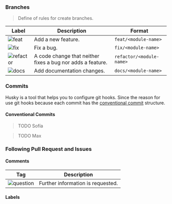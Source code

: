 ### Branches

> Define of rules for create branches.

| Label                                                                            | Description                                                | Format                   |
| -------------------------------------------------------------------------------- | ---------------------------------------------------------- | ------------------------ |
| ![feat](https://img.shields.io/badge/✨_feat-2E3440?style=for-the-badge)         | Add a new feature.                                         | `feat/<module-name>`     |
| ![fix](https://img.shields.io/badge/🐛_fix-2E3440?style=for-the-badge)           | Fix a bug.                                                 | `fix/<module-name>`      |
| ![refactor](https://img.shields.io/badge/♻️_refactor-2E3440?style=for-the-badge) | A code change that neither fixes a bug nor adds a feature. | `refactor/<module-name>` |
| ![docs](https://img.shields.io/badge/📚_docs-2E3440?style=for-the-badge)         | Add documentation changes.                                 | `docs/<module-name>`     |

### Commits

Husky is a tool that helps you to configure git hooks. Since the reason for use git hooks because each commit has the [conventional commit](https://www.conventionalcommits.org/en/v1.0.0/) structure.

#### Conventional Commits

> TODO Sofía

> TODO Max

### Following Pull Request and Issues

#### Comments

| Tag                                                                           | Description                       |
| ----------------------------------------------------------------------------- | --------------------------------- |
| ![question](https://img.shields.io/badge/question-8FBCBB?style=for-the-badge) | Further information is requested. |

#### Labels
